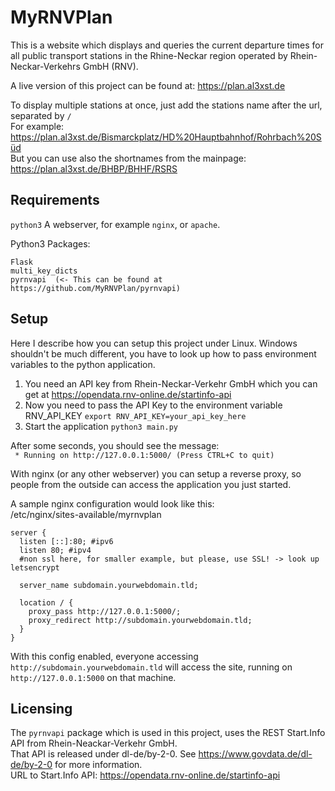# MyRNVPlan
This is a website which displays and queries the current departure times for all public transport stations in the Rhine-Neckar region operated by Rhein-Neckar-Verkehrs GmbH (RNV). 

A live version of this project can be found at: https://plan.al3xst.de  

To display multiple stations at once, just add the stations name after the url, separated by `/`  
For example: https://plan.al3xst.de/Bismarckplatz/HD%20Hauptbahnhof/Rohrbach%20Süd  
But you can use also the shortnames from the mainpage: https://plan.al3xst.de/BHBP/BHHF/RSRS

## Requirements
`python3`
A webserver, for example `nginx`, or `apache`.

Python3 Packages:
```
Flask
multi_key_dicts
pyrnvapi  (<- This can be found at https://github.com/MyRNVPlan/pyrnvapi)
```

## Setup

Here I describe how you can setup this project under Linux. Windows shouldn't be much different, you have to look up how to pass environment variables to the python application.

1. You need an API key from Rhein-Neckar-Verkehr GmbH which you can get at https://opendata.rnv-online.de/startinfo-api
2. Now you need to pass the API Key to the environment variable RNV_API_KEY `export RNV_API_KEY=your_api_key_here`
3. Start the application `python3 main.py`

After some seconds, you should see the message:  
` * Running on http://127.0.0.1:5000/ (Press CTRL+C to quit)`  

With nginx (or any other webserver) you can setup a reverse proxy, so people from the outside can access the application you just started.

A sample nginx configuration would look like this:  
/etc/nginx/sites-available/myrnvplan
```
server {
  listen [::]:80; #ipv6
  listen 80; #ipv4
  #non ssl here, for smaller example, but please, use SSL! -> look up letsencrypt
  
  server_name subdomain.yourwebdomain.tld;
  
  location / {
    proxy_pass http://127.0.0.1:5000/;
    proxy_redirect http://subdomain.yourwebdomain.tld;
  }
}
```
With this config enabled, everyone accessing `http://subdomain.yourwebdomain.tld` will access the site, running on `http://127.0.0.1:5000` on that machine.

## Licensing
The `pyrnvapi` package which is used in this project, uses the REST Start.Info API from Rhein-Neackar-Verkehr GmbH.  
That API is released under dl-de/by-2-0. See https://www.govdata.de/dl-de/by-2-0 for more information.  
URL to Start.Info API: https://opendata.rnv-online.de/startinfo-api


